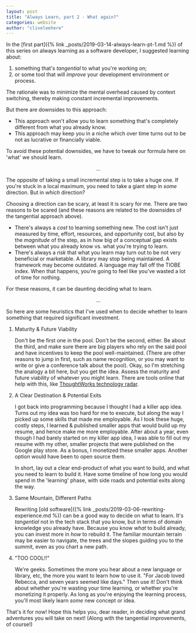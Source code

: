 ```yaml
---
layout: post
title: "Always Learn, part 2 - What again?"
categories: website
author: "cliveleehere"
---
```


In the [first part]({% link _posts/2019-03-14-always-learn-pt-1.md %}) of this series on always learning as a software developer, I suggested learning about:

1) something that's *tangential* to what you're working on;
2) or some tool that will *improve* your development environment or process.

The rationale was to minimize the mental overhead caused by context switching, thereby making constant incremental improvements.

But there are downsides to this approach:
- This approach won't allow you to learn something that's completely different from what you already know.  
- This approach may keep you in a niche which over time turns out to be not as lucrative or financially viable.

To avoid these potential downsides, we have to tweak our formula here on 'what' we should learn.

<p align="center">
    ...
</p>

The opposite of taking a small incremental step is to take a huge one. If you're stuck in a local maximum, you need to take a giant step in *some* direction. But in *which* direction?

Choosing a direction can be scary, at least it is scary for me.  There are two reasons to be scared (and these reasons are related to the downsides of the tangential approach above).  
- There's always a *cost* to learning something new.  The cost isn't just measured by time, effort, resources, and opportunity cost, but also by the *magnitude* of the step, as in how big of a conceptual gap exists between what you already know vs. what you're trying to learn.  
- There's always a *risk* that what you learn may turn out to be not very beneficial or marketable.  A library may stop being maintained.  A framework may become outdated.  A language may fall off the TIOBE index.  When that happens, you're going to feel like you've wasted a lot of time for nothing.  

For these reasons, it can be daunting deciding what to learn.

<p align="center">
    ...
</p>

So here are some heuristics that I've used when to decide whether to learn something that required significant investment.

1. Maturity & Future Viability

    Don't be the first one in the pool.  Don't be the second, either.  Be about the third, and make sure there are big players who rely on the said pool and have incentives to keep the pool well-maintained. (There are other reasons to jump in first, such as name recognition, or you may want to write or give a conference talk about the pool).  Okay, so I'm stretching the analogy a bit here, but you get the idea.  Assess the maturity and future viability of whatever you might learn.  There are tools online that help with this, like [ThoughtWorks technology radar](https://www.thoughtworks.com/radar).

2. A Clear Destination & Potential Exits
    
    I got back into programming because I thought I had a killer app idea.  Turns out my idea was too hard for me to execute, but along the way I picked up some skills that made me employable.  As I took these huge, costly steps, I learned & published smaller apps that would build up my resume, and hence make me more employable.  After about a year, even though I had barely started on my killer app idea, I was able to fill out my resume with my other, smaller projects that were published on the Google play store.  As a bonus, I monetized these smaller apps.  Another option would have been to open source them.
    
    In short, lay out a clear end-product of what you want to build, and what you need to learn to build it.  Have some timeline of how long you would spend in the 'learning' phase, with side roads and potential exits along the way.

3. Same Mountain, Different Paths

    Rewriting [old software]({% link _posts/2019-03-06-rewriting-experience.md %}) can be a good way to decide on what to learn.  It's *tangential* not in the tech stack that you know, but in terms of domain knowledge you already have.  Because you know *what* to build already, you can invest more in *how* to rebuild it.  The familiar mountain terrain may be easier to navigate, the trees and the slopes guiding you to the summit, even as you chart a new path.

4. "TOO COOL!!"

    We're geeks.  Sometimes the more you hear about a new language or library, etc, the more you want to learn how to use it.  "For Jacob loved Rebecca, and seven years seemed like days."
    Then use it!  Don't think about whether you're wasting your time learning, or whether you're monetizing it properly.  As long as you're enjoying the learning process, you'll most likely learn _some_ new concept or idea.

That's it for now! Hope this helps you, dear reader, in deciding what grand adventures you will take on next! (Along with the tangential improvements, of course!)
